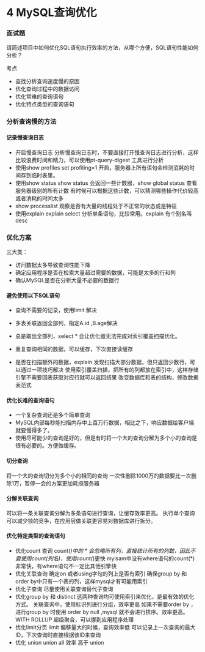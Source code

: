 4 MySQL查询优化
===

### 面试题
请简述项目中如何优化SQL语句执行效率的方法，从哪个方便，SQL语句性能如何分析？
 
考点 
- 查找分析查询速度慢的原因
- 优化查询过程中的数据访问
- 优化常难的查询语句
- 优化特点类型的查询语句


### 分析查询慢的方法

#### 记录慢查询日志
- 开启慢查询日志
分析慢查询日志时，不要直接打开慢查询日志进行分析，这样比较浪费时间和精力，可以使用pt-query-digest	工具进行分析
- 使用show profiles
set profiling=1 开启，服务器上所有语句会检测消耗的时间存到临时表里。
- 使用show status
show status 会返回一些计数器，show global status 查看服务器级别的所有计数
有时候可以根据这些计数，可以猜测哪些操作代价较高或者消耗的时间太多
- show processlist
观察是否有大量的线程处于不正常的状态或是特征
- 使用explain 
explain select  分析单条语句，比较常用。explain 有个别名叫desc

### 优化方案
三大类：
- 访问数据太多导致查询性能下降
- 确定应用程序是否在检索大量超过需要的数据，可能是太多的行和列
- 确认MySQL是否在分析大量不必要的数据行

#### 避免使用以下SQL语句
- 查询不需要的记录，使用limit 解决
- 多表关联返回全部列，指定A.id ,B.age解决
- 总是取出全部列，select * 会让优化器无法完成对索引覆盖扫描优化。

- 重复查询相同的数据，可以缓存，下次直接读缓存
- 是否在扫描额外的数据，explain 发现扫描大部分数据，但只返回少数行，可以通过一项技巧解决
使用索引覆盖扫描，把所有的列都放在索引中，这样存储引擎不需要回表获取对应行就可以返回结果
改变数据库和表的结构，修改数据表范式

#### 优化长难的查询语句
- 一个复杂查询还是多个简单查询
- MySQL内部每秒能扫描内存中上百万行数据，相比之下，响应数据给客户端就要慢得多了。
- 使用尽可能少的查询是好的，但是有时将一个大的查询分解为多个小的查询是很有必要的。方便做缓存。

#### 切分查询
将一个大的查询切分为多个小的相同的查询
一次性删除1000万的数据要比一次删除1万，暂停一会的方案更加耗损服务器

#### 分解关联查询
可以将一条关联查询分解为多条语句进行查询，让缓存效率更高。
执行单个查询可以减少锁的竞争，在应用层做关联更容易对数据库进行拆分。

#### 优化特定类型的查询语句
- 优化count 查询
count(*)中的 * 会忽略所有列，直接统计所有的列数，因此不要使用count(列名)，使用count(*)更快
myisam中没有where语句的count(*)非常快，有where语句不一定比其他引擎快
- 优化关联查询
确定on 或者using字句的列上是否有索引
确保group by 和 order by中只有一个表的列，这样mysql才有可能用索引
- 优化子查询
尽量使用关联查询替代子查询
- 优化group by 和 distinct
这两种查询均可使用索引来优化，是最有效的优化方式。
关联查询中，使用标识列进行分组，效率更高
如果不需要order by ，进行group by 时使用 order by null ,mysql 就不会进行排序。效率更高。
WITH ROLLUP 超级聚合，可以挪到应用程序处理
- 优化limit分页
limit 偏移量大的时候，查询效率低
可以记录上一次查询的最大ID，下次查询时直接根据该ID来查询
- 优化 union 
union all 效率 高于 union


